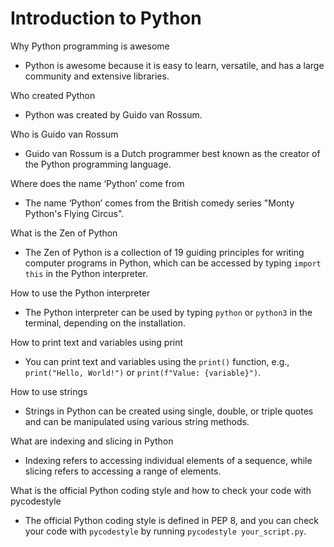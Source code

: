 # Introduction to Python

Why Python programming is awesome
- Python is awesome because it is easy to learn, versatile, and has a large community and extensive libraries.

Who created Python
- Python was created by Guido van Rossum.

Who is Guido van Rossum
- Guido van Rossum is a Dutch programmer best known as the creator of the Python programming language.

Where does the name ‘Python’ come from
- The name ‘Python’ comes from the British comedy series "Monty Python's Flying Circus".

What is the Zen of Python
- The Zen of Python is a collection of 19 guiding principles for writing computer programs in Python, which can be accessed by typing `import this` in the Python interpreter.

How to use the Python interpreter
- The Python interpreter can be used by typing `python` or `python3` in the terminal, depending on the installation.

How to print text and variables using print
- You can print text and variables using the `print()` function, e.g., `print("Hello, World!")` or `print(f"Value: {variable}")`.

How to use strings
- Strings in Python can be created using single, double, or triple quotes and can be manipulated using various string methods.

What are indexing and slicing in Python
- Indexing refers to accessing individual elements of a sequence, while slicing refers to accessing a range of elements.

What is the official Python coding style and how to check your code with pycodestyle
- The official Python coding style is defined in PEP 8, and you can check your code with `pycodestyle` by running `pycodestyle your_script.py`.